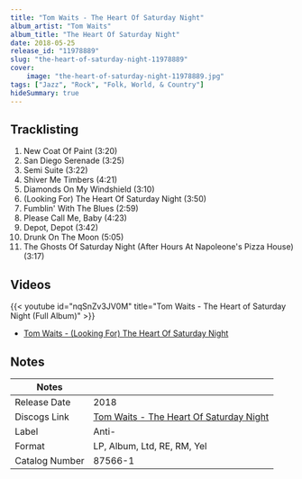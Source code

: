 ```yaml
---
title: "Tom Waits - The Heart Of Saturday Night"
album_artist: "Tom Waits"
album_title: "The Heart Of Saturday Night"
date: 2018-05-25
release_id: "11978889"
slug: "the-heart-of-saturday-night-11978889"
cover:
    image: "the-heart-of-saturday-night-11978889.jpg"
tags: ["Jazz", "Rock", "Folk, World, & Country"]
hideSummary: true
---
```


## Tracklisting
1. New Coat Of Paint (3:20)
2. San Diego Serenade (3:25)
3. Semi Suite (3:22)
4. Shiver Me Timbers (4:21)
5. Diamonds On My Windshield (3:10)
6. (Looking For) The Heart Of Saturday Night (3:50)
7. Fumblin' With The Blues (2:59)
8. Please Call Me, Baby (4:23)
9. Depot, Depot (3:42)
10. Drunk On The Moon (5:05)
11. The Ghosts Of Saturday Night (After Hours At Napoleone's Pizza House) (3:17)

## Videos
{{< youtube id="nqSnZv3JV0M" title="Tom Waits - The Heart of Saturday Night  (Full Album)" >}}
- [Tom Waits - (Looking For) The Heart Of Saturday Night](https://www.youtube.com/watch?v=lbH6BUNsuts)

## Notes

| Notes          |             |
| ---------------| ----------- |
| Release Date   | 2018 |
| Discogs Link   | [Tom Waits - The Heart Of Saturday Night](https://www.discogs.com/release/11978889) |
| Label          | Anti- |
| Format         | LP, Album, Ltd, RE, RM, Yel |
| Catalog Number | 87566-1 |

